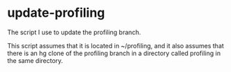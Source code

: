 update-profiling
================

The script I use to update the profiling branch.

This script assumes that it is located in ~/profiling, and it
also assumes that there is an hg clone of the profiling branch
in a directory called profiling in the same directory.
